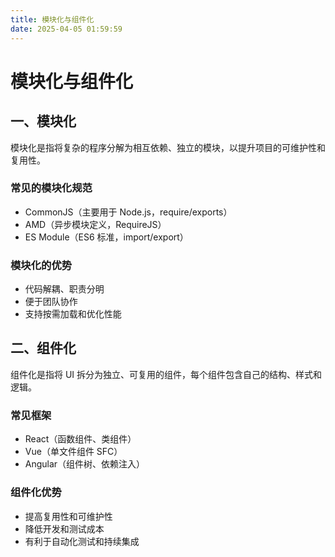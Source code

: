 ```yaml
---
title: 模块化与组件化
date: 2025-04-05 01:59:59
---
```


# 模块化与组件化

## 一、模块化

模块化是指将复杂的程序分解为相互依赖、独立的模块，以提升项目的可维护性和复用性。

### 常见的模块化规范

- CommonJS（主要用于 Node.js，require/exports）
- AMD（异步模块定义，RequireJS）
- ES Module（ES6 标准，import/export）

### 模块化的优势

- 代码解耦、职责分明
- 便于团队协作
- 支持按需加载和优化性能

## 二、组件化

组件化是指将 UI 拆分为独立、可复用的组件，每个组件包含自己的结构、样式和逻辑。

### 常见框架

- React（函数组件、类组件）
- Vue（单文件组件 SFC）
- Angular（组件树、依赖注入）

### 组件化优势

- 提高复用性和可维护性
- 降低开发和测试成本
- 有利于自动化测试和持续集成